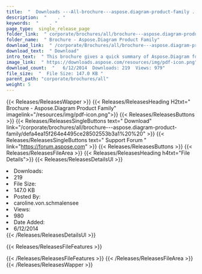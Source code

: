 ```yaml
---
title:  "  Downloads ---All-brochure---aspose.diagram-product-family . " 
description:  "    . " 
keywords:  "    . " 
page_type:  single_release_page
folder_link:  " corporate/brochures/all/brochure---aspose.diagram-product-family/"
folder_name:  " Brochure - Aspose.Diagram Product Family"
download_link:  " /corporate/Brochures/all/brochure---aspose.diagram-product-family/defa4ea15f264e4495ce28502553b3a1"
download_text:  " Download"
intro_text:  " This brochure gives a quick summary of Aspose.Diagram for .NET's features.Last u..."
image_link:  " https://downloads.aspose.com/resources/img/pdf-icon.png"
download_count:  "   6/12/2014  Downloads: 219  Views: 979"
file_size:  "  File Size: 147.0 KB "
parent_path: "corporate/brochures/all"
weight: 5 
---
```


{{< Releases/ReleasesWapper >}}
  {{< Releases/ReleasesHeading H2txt=" Brochure - Aspose.Diagram Product Family" imagelink="/resources/img/pdf-icon.png">}}
  {{< Releases/ReleasesButtons >}}
    {{< Releases/ReleasesSingleButtons text=" Download" link="/corporate/brochures/all/brochure---aspose.diagram-product-family/defa4ea15f264e4495ce28502553b3a1%20%20" >}}
    {{< Releases/ReleasesSingleButtons text=" Support Forum " link="https://forum.aspose.com" >}}
  {{< Releases/ReleasesButtons >}}
  {{< Releases/ReleasesFileArea >}}
    {{< Releases/ReleasesHeading h4txt="File Details">}}
    {{< Releases/ReleasesDetailsUl >}}
             <li>Downloads:</li><li>219</li><li>File Size:</li><li>147.0 KB</li><li>Posted By:</li><li>caroline.von.schmalensee</li><li>Views:</li><li>980</li><li>Date Added:</li><li>6/12/2014</li>
    {{< /Releases/ReleasesDetailsUl >}}

  {{< Releases/ReleasesFileFeatures >}}
      
  {{< /Releases/ReleasesFileFeatures >}}
 {{< /Releases/ReleasesFileArea >}}
{{< /Releases/ReleasesWapper >}}


